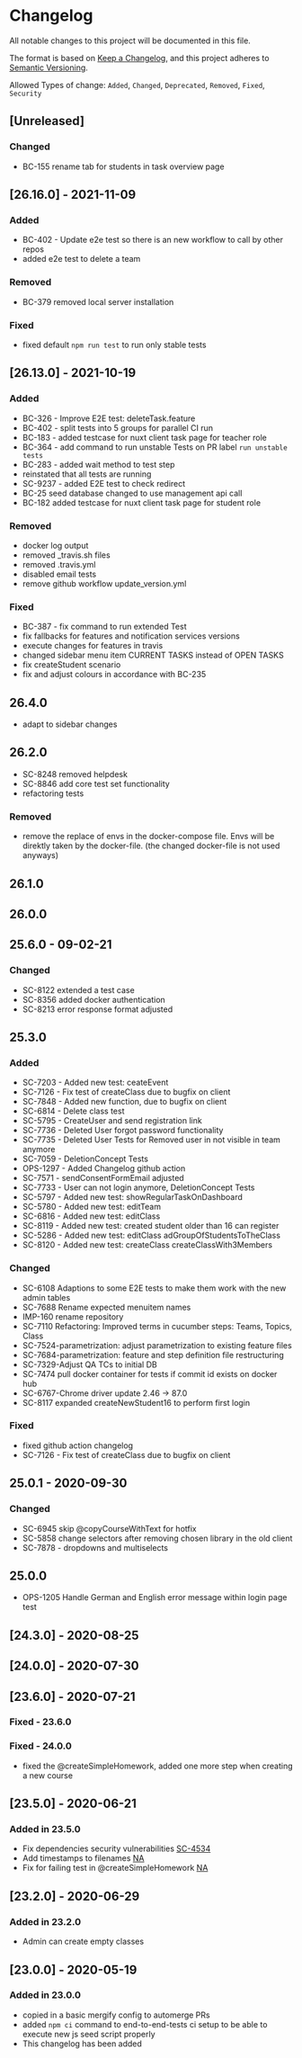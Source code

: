 # Changelog

All notable changes to this project will be documented in this file.

The format is based on [Keep a Changelog](https://keepachangelog.com/en/1.0.0/), and this project adheres to [Semantic Versioning](https://semver.org/spec/v2.0.0.html).

Allowed Types of change: `Added`, `Changed`, `Deprecated`, `Removed`, `Fixed`, `Security`

## [Unreleased]

### Changed

- BC-155 rename tab for students in task overview page

## [26.16.0] - 2021-11-09

### Added

- BC-402 - Update e2e test so there is an new workflow to call by other repos
- added e2e test to delete a team

### Removed

- BC-379 removed local server installation

### Fixed

- fixed default `npm run test` to run only stable tests

## [26.13.0] - 2021-10-19

### Added

- BC-326 - Improve E2E test: deleteTask.feature
- BC-402 - split tests into 5 groups for parallel CI run
- BC-183 - added testcase for nuxt client task page for teacher role
- BC-364 - add command to run unstable Tests on PR label `run unstable tests`
- BC-283 - added wait method to test step
- reinstated that all tests are running
- SC-9237 - added E2E test to check redirect
- BC-25 seed database changed to use management api call
- BC-182 added testcase for nuxt client task page for student role

### Removed

- docker log output
- removed \_travis.sh files
- removed .travis.yml
- disabled email tests
- remove github workflow update_version.yml

### Fixed

- BC-387 - fix command to run extended Test
- fix fallbacks for features and notification services versions
- execute changes for features in travis
- changed sidebar menu item CURRENT TASKS instead of OPEN TASKS
- fix createStudent scenario
- fix and adjust colours in accordance with BC-235

## 26.4.0

- adapt to sidebar changes

## 26.2.0

- SC-8248 removed helpdesk
- SC-8846 add core test set functionality
- refactoring tests

### Removed

- remove the replace of envs in the docker-compose file. Envs will be direktly taken by the docker-file. (the changed docker-file is not used anyways)

## 26.1.0

## 26.0.0

## 25.6.0 - 09-02-21

### Changed

- SC-8122 extended a test case
- SC-8356 added docker authentication
- SC-8213 error response format adjusted

## 25.3.0

### Added

- SC-7203 - Added new test: ceateEvent
- SC-7126 - Fix test of createClass due to bugfix on client
- SC-7848 - Added new function, due to bugfix on client
- SC-6814 - Delete class test
- SC-5795 - CreateUser and send registration link
- SC-7736 - Deleted User forgot password functionality
- SC-7735 - Deleted User Tests for Removed user in not visible in team anymore
- SC-7059 - DeletionConcept Tests
- OPS-1297 - Added Changelog github action
- SC-7571 - sendConsentFormEmail adjusted
- SC-7733 - User can not login anymore, DeletionConcept Tests
- SC-5797 - Added new test: showRegularTaskOnDashboard
- SC-5780 - Added new test: editTeam
- SC-6816 - Added new test: editClass
- SC-8119 - Added new test: created student older than 16 can register
- SC-5286 - Added new test: editClass adGroupOfStudentsToTheClass
- SC-8120 - Added new test: createClass createClassWith3Members

### Changed

- SC-6108 Adaptions to some E2E tests to make them work with the new admin tables
- SC-7688 Rename expected menuitem names
- IMP-160 rename repository
- SC-7110 Refactoring: Improved terms in cucumber steps: Teams, Topics, Class
- SC-7524-parametrization: adjust parametrization to existing feature files
- SC-7684-parametrization: feature and step definition file restructuring
- SC-7329-Adjust QA TCs to initial DB
- SC-7474 pull docker container for tests if commit id exists on docker hub
- SC-6767-Chrome driver update 2.46 -> 87.0
- SC-8117 expanded createNewStudent16 to perform first login

### Fixed

- fixed github action changelog
- SC-7126 - Fix test of createClass due to bugfix on client

## 25.0.1 - 2020-09-30

### Changed

- SC-6945 skip @copyCourseWithText for hotfix
- SC-5858 change selectors after removing chosen library in the old client
- SC-7878 - dropdowns and multiselects

## 25.0.0

- OPS-1205 Handle German and English error message within login page test

## [24.3.0] - 2020-08-25

## [24.0.0] - 2020-07-30

## [23.6.0] - 2020-07-21

### Fixed - 23.6.0

### Fixed - 24.0.0

- fixed the @createSimpleHomework, added one more step when creating a new course

## [23.5.0] - 2020-06-21

### Added in 23.5.0

- Fix dependencies security vulnerabilities [SC-4534](https://github.com/hpi-schul-cloud/end-to-end-tests/pull/78)
- Add timestamps to filenames [NA](https://github.com/hpi-schul-cloud/end-to-end-tests/pull/75)
- Fix for failing test in @createSimpleHomework [NA](https://github.com/hpi-schul-cloud/end-to-end-tests/pull/72)

## [23.2.0] - 2020-06-29

### Added in 23.2.0

- Admin can create empty classes

## [23.0.0] - 2020-05-19

### Added in 23.0.0

- copied in a basic mergify config to automerge PRs
- added `npm ci` command to end-to-end-tests ci setup to be able to execute new js seed script properly
- This changelog has been added
